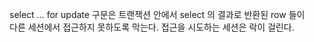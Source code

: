 select ... for update 구문은 트랜잭션 안에서 select 의 결과로 반환된 row 들이  
다른 세션에서 접근하지 못하도록 막는다. 접근을 시도하는 세션은 락이 걸린다.